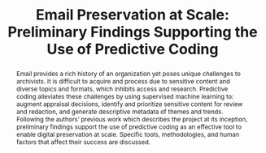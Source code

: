 ---
abstract: 'Email provides a rich history of an organization yet poses unique challenges
  to archivists. It is difficult to acquire and process due to sensitive content and
  diverse topics and formats, which inhibits access and research. Predictive coding
  alleviates these challenges by using supervised machine learning to: augment appraisal
  decisions, identify and prioritize sensitive content for review and redaction, and
  generate descriptive metadata of themes and trends. Following the authors’ previous
  work which describes the project at its inception, preliminary findings support
  the use of predictive coding as an effective tool to enable digital preservation
  at scale. Specific tools, methodologies, and human factors that affect their success
  are discussed.'
creators:
- Joanne Kaczmarek
- Brent West
date: null
document_url: https://services.phaidra.univie.ac.at/api/object/o:923649/download
grand_parent: iPRES
institutions: []
keywords:
- boston
landing_page_url: https://phaidra.univie.ac.at/o:923649
language: eng
layout: publication
license: CC BY 4.0 International
notes_url: null
parent: iPRES 2018
publication_type: paper
size: 402222
slides_url: null
source_name: iPRES
stream_url: null
title: 'Email Preservation at Scale: Preliminary Findings Supporting the Use of Predictive
  Coding'
year: 2018
---